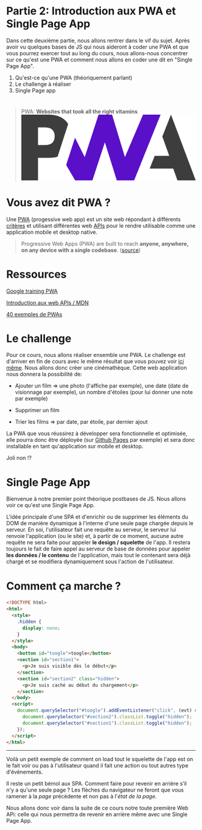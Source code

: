 # Partie 2: Introduction aux PWA et Single Page App

Dans cette deuxième partie, nous allons rentrer dans le vif du sujet. Après avoir vu quelques bases de JS qui nous aideront à coder une PWA et que vous pourrez exercer tout au long du cours, nous allons-nous concentrer sur ce qu'est une PWA et comment nous allons en coder une dit en "Single Page App".

1. Qu'est-ce qu'une PWA (théoriquement parlant)
2. Le challenge à réaliser
3. Single Page app

#

> PWA: **Websites that took all the right vitamins** ![bg right:50% 60%](./images/pwa-logo.png)

# Vous avez dit PWA ?

Une [PWA](https://developer.mozilla.org/en-US/docs/Web/Progressive_web_apps) (progessive web app) est un site web répondant à différents [critères](https://web.dev/pwa-checklist) et utilisant différentes web [APIs](https://developer.mozilla.org/en-US/docs/Web/Progressive_web_apps) pour le rendre utilisable comme une application mobile et desktop native.

> Progressive Web Apps (PWA) are built to reach **anyone, anywhere, on any device with a single codebase**. ([source](https://web.dev/pwa-checklist/))

# Ressources

[Google training PWA](https://developer.mozilla.org/en-US/docs/Web/Progressive_web_apps)

[Introduction aux web APIs / MDN](https://developer.mozilla.org/en-US/docs/Web/API)

[40 exemples de PWAs](https://www.tigren.com/examples-progressive-web-apps-pwa)

# Le challenge

Pour ce cours, nous allons réaliser ensemble une PWA. Le challenge est d'arriver en fin de cours avec le même résultat que vous pouvez voir [ici même](https://etml-es.github.io). Nous allons donc créer une cinémathèque. Cette web application nous donnera la possibilité de:

- Ajouter un film => une photo (l'affiche par exemple), une date (date de visionnage par exemple), un nombre d'étoiles (pour lui donner une note par exemple)

- Supprimer un film

- Trier les films => par date, par étoile, par dernier ajout

La PWA que vous réussirez à développer sera fonctionnelle et optimisée, elle pourra donc être déployée (sur [Github Pages](https://pages.github.com/) par exemple) et sera donc installable en tant qu'application sur mobile et desktop.

Joli non :interrobang:

# Single Page App

Bienvenue à notre premier point théorique postbases de JS.
Nous allons voir ce qu'est une Single Page App.

L'idée principale d'une SPA et d'enrichir ou de supprimer les éléments du DOM de manière dynamique à l'interne d'une seule page chargée depuis le serveur. En soi, l'utilisateur fait une requête au serveur, le serveur lui renvoie l'application (ou le site) et, à partir de ce moment, aucune autre requête ne sera faite pour appeler **le design / squelette** de l'app. Il restera toujours le fait de faire appel au serveur de base de données pour appeler **les données / le contenu** de l'application, mais tout le contenant sera déjà chargé et se modifiera dynamiquement sous l'action de l'utilisateur.

# Comment ça marche ?

```html
<!DOCTYPE html>
<html>
  <style>
    .hidden {
      display: none;
    }
  </style>
  <body>
    <button id="toogle">toogle</button>
    <section id="section1">
      <p>Je suis visible dès le début</p>
    </section>
    <section id="section2" class="hidden">
      <p>Je suis caché au début du chargement</p>
    </section>
  </body>
  <script>
    document.querySelector("#toogle").addEventListener("click", (evt) => {
      document.querySelector("#section2").classList.toggle("hidden");
      document.querySelector("#section1").classList.toggle("hidden");
    });
  </script>
</html>
```

---

Voilà un petit exemple de comment on load tout le squelette de l'app est on le fait voir ou pas à l'utilisateur quand il fait une action ou tout autres type d'événements.

Il reste un petit bémol aux SPA. Comment faire pour revenir en arrière s’il n'y a qu'une seule page ? Les flèches du navigateur ne feront que vous ramener à la _page_ précédente et non pas à l'_état de la page_.

Nous allons donc voir dans la suite de ce cours notre toute première Web APi: celle qui nous permettra de revenir en arrière même avec une Single Page App.
